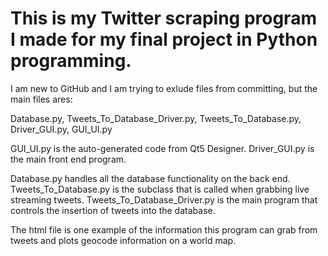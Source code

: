 # This is my Twitter scraping program I made for my final project in Python programming.

I am new to GitHub and I am trying to exlude files from committing, but the main files ares:

Database.py,
Tweets_To_Database_Driver.py,
Tweets_To_Database.py,
Driver_GUI.py, 
GUI_UI.py

GUI_UI.py is the auto-generated code from Qt5 Designer.
Driver_GUI.py is the main front end program.

Database.py handles all the database functionality on the back end.
Tweets_To_Database.py is the subclass that is called when grabbing live streaming tweets.
Tweets_To_Database_Driver.py is the main program that controls the insertion of tweets into the database.

The html file is one example of the information this program can grab from tweets and plots geocode information on a world map.
